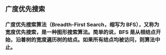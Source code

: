 ## 广度优先搜索

### 广度优先搜索算法（Breadth-First Search，缩写为 BFS），又称为宽度优先搜索，是一种图形搜索算法。简单的说，BFS 是从根结点开始，沿着树的宽度遍历树的结点。如果所有结点均被访问，则算法中止。